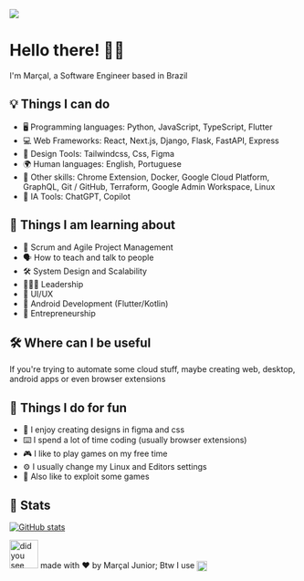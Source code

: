 ![](https://hit.yhype.me/github/profile?user_id=62912704)
# Hello there! 👋🤓

I'm Marçal, a Software Engineer based in Brazil

## 💡 Things I can do 
- 🖥️  Programming languages: Python, JavaScript, TypeScript, Flutter
- 💻  Web Frameworks: React, Next.js, Django, Flask, FastAPI, Express
- 🎨  Design Tools: Tailwindcss, Css, Figma
- 🌍  Human languages: English, Portuguese
- 🤹  Other skills: Chrome Extension, Docker, Google Cloud Platform, GraphQL, Git / GitHub, Terraform, Google Admin Workspace, Linux
- 🧠  IA Tools: ChatGPT, Copilot

## 📖 Things I am learning about
- 📅  Scrum and Agile Project Management
- 🗣️  How to teach and talk to people
- 🛠️  System Design and Scalability
- 🧑‍🤝‍🧑  Leadership
- 🎨  UI/UX
- 📱  Android Development (Flutter/Kotlin)
- 🚀  Entrepreneurship

## 🛠️ Where can I be useful
If you're trying to automate some cloud stuff, maybe creating web, desktop, android apps or even browser extensions

## 💪 Things I do for fun

- 🎨  I enjoy creating designs in figma and css
- ⌨️  I spend a lot of time coding (usually browser extensions)
- 🎮  I like to play games on my free time
- ⚙️  I usually change my Linux and Editors settings
- 🐛  Also like to exploit some games

## 🧮 Stats

[![GitHub stats](https://github-readme-stats-ee604mdd3-marssaljrs-projects.vercel.app/api?username=marssaljr&count_private=true&show_icons=true&theme=github_dark_dimmed)](https://github.com/marssaljr)


<img alt="did you see this man?" src="https://64.media.tumblr.com/de51cadfb499610defe1898a360df88d/tumblr_mn58l6qyTu1qdxgpro7_1280.png" width="50px"/> made with ❤️ by Marçal Junior; Btw I use <img align="center" alt="Vim" width="18px" src="https://cdn.jsdelivr.net/gh/devicons/devicon/icons/vim/vim-original.svg" />

